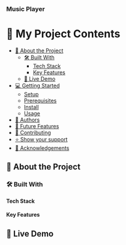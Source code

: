 <h3><b>Music Player</b></h3>

</div>

# 📗 My Project Contents

- [📖 About the Project](#about-project)
  - [🛠 Built With](#built-with)
    - [Tech Stack](#tech-stack)  
    - [Key Features](#key-features)
  - [🚀 Live Demo](#live-demo)
- [💻 Getting Started](#getting-started)
  - [Setup](#setup)
  - [Prerequisites](#prerequisites)
  - [Install](#install)
  - [Usage](#usage)
- [👥 Authors](#authors)
- [🔭 Future Features](#future-features)
- [🤝 Contributing](#contributing)
- [⭐️ Show your support](#support)
- [🙏 Acknowledgements](#acknowledgements)

## 📖 About the Project <a name="about-project"></a>

### 🛠 Built With <a name="built-with"></a>

#### Tech Stack <a name="tech-stack"></a>

#### Key Features <a name="key-features"></a>

## 🚀 Live Demo <a name="live-demo"></a>
